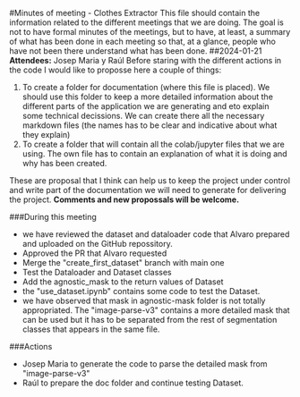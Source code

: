 #Minutes of meeting - Clothes Extractor
This file should contain the information related to the different meetings that we are doing. The goal is not to have formal minutes of the meetings, but to have, at least, a summary of what has been done in each meeting so that, at a glance, people who have not been there understand what has been done.
##2024-01-21
**Attendees:** Josep Maria y Raúl
Before staring with the different actions in the code I would like to proposse here a couple of things:
1. To create a folder for documentation (where this file is placed). We should use this folder to keep a more detailed information about the different parts of the application we are generating and eto explain some technical decissions. We can create there all the necessary markdown files (the names has to be clear and indicative about what they explain)
2. To create a folder that will contain all the colab/jupyter files that we are using. The own file has to contain an explanation of what it is doing and why has been created.

These are proposal that I think can help us to keep the project under control and write part of the documentation we will need to generate for delivering the project. **Comments and new propossals will be welcome.**

###During this meeting
* we have reviewed the dataset and dataloader code that Alvaro prepared and uploaded on the GitHub repossitory.
* Approved the PR that Alvaro requested
* Merge the "create_first_dataset" branch with main one
* Test the Dataloader and Dataset classes
* Add the agnostic_mask to the return values of Dataset
* the "use_dataset.ipynb" contains some code to test the Dataset.
* we have observed that mask in agnostic-mask folder is not totally appropriated. The "image-parse-v3" contains a more detailed mask that can be used but it has to be separated from the rest of segmentation classes that appears in the same file.

###Actions
* Josep Maria to generate the code to parse the detailed mask from "image-parse-v3"
* Raúl to prepare the doc folder and continue testing Dataset.